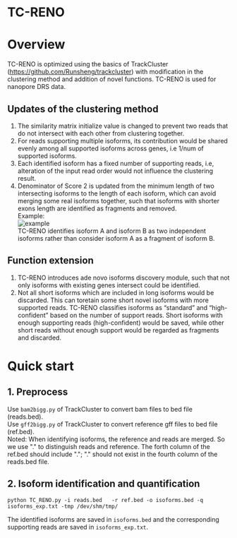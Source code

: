 # TC-RENO

# Overview <br>
TC-RENO is optimized using the basics of TrackCluster (https://github.com/Runsheng/trackcluster) with modification in the clustering method and addition of novel functions. TC-RENO is used for nanopore DRS data. <br>

## Updates of the clustering method
1. The similarity matrix initialize value is changed to prevent two reads that do not intersect with each other from clustering together.  <br>
2. For reads supporting multiple isoforms, its contribution would be shared evenly among all supported isoforms across genes, i.e 1/num of supported isoforms.<br>
3. Each identified isoform has a fixed number of supporting reads, i.e, alteration of the input read order would not influence the clustering result.<br>
4. Denominator of Score 2 is updated from the minimum length of two intersecting isoforms to the length of each isoform, which can avoid merging some real isoforms together, such that isoforms with shorter exons length are identified as fragments and removed.<br>
Example:<br>
 ![example](http://www.bio8.cs.hku.hk/RNA/isoform_github_exp.png)<br> 
   TC-RENO identifies isoform A and isoform B as two independent isoforms rather than consider isoform A as a fragment of isoform B.

## Function extension
1. TC-RENO introduces ade novo isoforms discovery module, such that  not  only isoforms with existing genes intersect could be identified.<br>
2. Not all short isoforms which are included in long isoforms would be discarded. This can toretain some short novel isoforms with more supported reads. TC-RENO classifies isoforms as “standard” and “high-confident” based on the number of support reads. Short isoforms with enough supporting reads (high-confident) would be saved, while other short reads without enough support would be regarded as fragments and discarded.<br>


# Quick start
## 1. Preprocess
Use `bam2bigg.py` of TrackCluster to convert bam files to bed file (reads.bed).<br>
Use `gff2bigg.py` of TrackCluster to convert reference gff files to bed file (ref.bed).<br>
Noted: When identifying isoforms, the reference and reads are merged. So we use "." to distinguish reads and reference. The forth column of the ref.bed should include ".";  "." should not exist in the fourth column of the reads.bed file.

## 2. Isoform identification and quantification
``` 
python TC_RENO.py -i reads.bed   -r ref.bed -o isoforms.bed -q isoforms_exp.txt -tmp /dev/shm/tmp/
``` 
The identified isoforms are saved in `isoforms.bed` and the corresponding supporting reads are saved in `isoforms_exp.txt`.<br>

